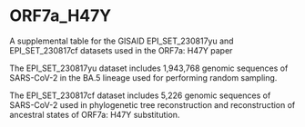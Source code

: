 # ORF7a_H47Y
A supplemental table for the GISAID EPI_SET_230817yu and EPI_SET_230817cf datasets used in the ORF7a: H47Y paper

The EPI_SET_230817yu dataset includes 1,943,768 genomic sequences of SARS-CoV-2 in the BA.5 lineage used for performing random sampling.

The EPI_SET_230817cf dataset includes 5,226 genomic sequences of SARS-CoV-2 used in phylogenetic tree reconstruction and reconstruction of ancestral states of ORF7a: H47Y substitution.
